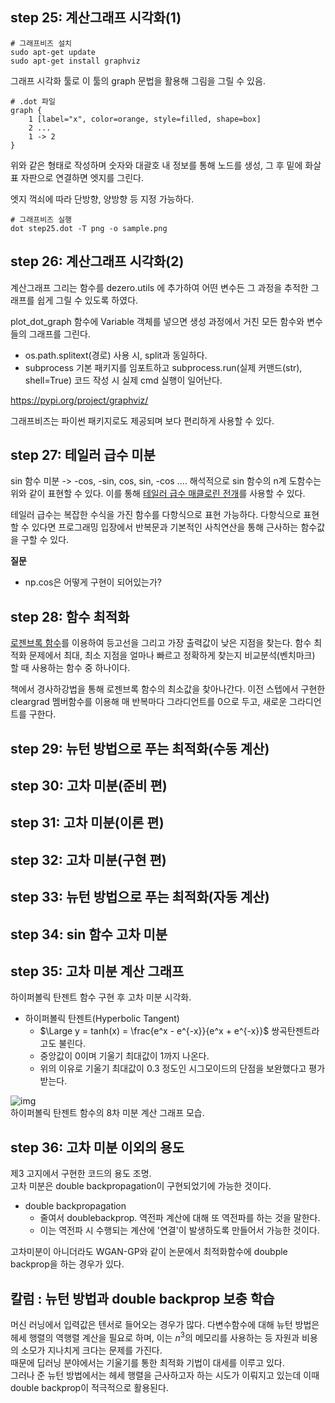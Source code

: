 ## step 25: 계산그래프 시각화(1)
```
# 그래프비즈 설치
sudo apt-get update
sudo apt-get install graphviz
```
그래프 시각화 툴로 이 툴의 graph 문법을 활용해 그림을 그릴 수 있음.

```
# .dot 파일
graph {
    1 [label="x", color=orange, style=filled, shape=box]
    2 ...
    1 -> 2
}
```
위와 같은 형태로 작성하며 숫자와 대괄호 내 정보를 통해 노드를 생성, 그 후 밑에 화살표 자판으로 연결하면 엣지를 그린다.

엣지 꺽쇠에 따라 단방향, 양방향 등 지정 가능하다.

```
# 그래프비즈 실행
dot step25.dot -T png -o sample.png 
```

## step 26: 계산그래프 시각화(2)

계산그래프 그리는 함수를 dezero.utils 에 추가하여 어떤 변수든 그 과정을 추적한 그래프를 쉽게 그릴 수 있도록 하였다.

plot_dot_graph 함수에 Variable 객체를 넣으면 생성 과정에서 거친 모든 함수와 변수들의 그래프를 그린다.

- os.path.splitext(경로) 사용 시, split과 동일하다.
- subprocess 기본 패키지를 임포트하고 subprocess.run(실제 커맨드(str), shell=True) 코드 작성 시 실제 cmd 실행이 일어난다.

https://pypi.org/project/graphviz/

그래프비즈는 파이썬 패키지로도 제공되며 보다 편리하게 사용할 수 있다.

## step 27: 테일러 급수 미분
sin 함수 미분 -> -cos, -sin, cos, sin, -cos ....
해석적으로 sin 함수의 n계 도함수는 위와 같이 표현할 수 있다. 이를 통해 [테일러 급수 매클로린 전개](https://ko.wikipedia.org/wiki/%ED%85%8C%EC%9D%BC%EB%9F%AC_%EA%B8%89%EC%88%98)를 사용할 수 있다. 

테일러 급수는 복잡한 수식을 가진 함수를 다항식으로 표현 가능하다. 다항식으로 표현할 수 있다면 프로그래밍 입장에서 반복문과 기본적인 사칙연산을 통해 근사하는 함수값을 구할 수 있다.

**질문**
- np.cos은 어떻게 구현이 되어있는가?

## step 28: 함수 최적화
[로젠브록 함수](https://ko.wikipedia.org/wiki/%EB%A1%9C%EC%A0%A0%EB%B8%8C%EB%A1%9D_%ED%95%A8%EC%88%98)를 이용하여 등고선을 그리고 가장 출력값이 낮은 지점을 찾는다. 
함수 최적화 문제에서 최대, 최소 지점을 얼마나 빠르고 정확하게 찾는지 비교분석(벤치마크) 할 때 사용하는 함수 중 하나이다.

책에서 경사하강법을 통해 로젠브록 함수의 최소값을 찾아나간다. 이전 스텝에서 구현한 cleargrad 멤버함수를 이용해 매 반복마다 그라디언트를 0으로 두고, 새로운 그라디언트를 구한다.

## step 29: 뉴턴 방법으로 푸는 최적화(수동 계산)

## step 30: 고차 미분(준비 편)

## step 31: 고차 미분(이론 편)

## step 32: 고차 미분(구현 편)

## step 33: 뉴턴 방법으로 푸는 최적화(자동 계산)

## step 34: sin 함수 고차 미분

## step 35: 고차 미분 계산 그래프
하이퍼볼릭 탄젠트 함수 구현 후 고차 미분 시각화.
- 하이퍼볼릭 탄젠트(Hyperbolic Tangent)
    - $\Large y = tanh(x) = \frac{e^x - e^{-x}}{e^x + e^{-x}}$ 쌍곡탄젠트라고도 불린다. 
    - 중앙값이 0이며 기울기 최대값이 1까지 나온다.
    - 위의 이유로 기울기 최대값이 0.3 정도인 시그모이드의 단점을 보완했다고 평가받는다.
  
![img](https://user-images.githubusercontent.com/67823010/211159790-723ad843-431a-4091-96fa-ed66bd99cd35.png)  
하이퍼볼릭 탄젠트 함수의 8차 미분 계산 그래프 모습.

## step 36: 고차 미분 이외의 용도
제3 고지에서 구현한 코드의 용도 조명.  
고차 미분은 double backpropagation이 구현되었기에 가능한 것이다.
- double backpropagation
    - 줄여서 doublebackprop. 역전파 계산에 대해 또 역전파를 하는 것을 말한다.
    - 이는 역전파 시 수행되는 계산에 '연결'이 발생하도록 만들어서 가능한 것이다.  
    
고차미분이 아니더라도 WGAN-GP와 같이 논문에서 최적화함수에 doubple backprop을 하는 경우가 있다. 

## 칼럼 : 뉴턴 방법과 double backprop 보충 학습

머신 러닝에서 입력값은 텐서로 들어오는 경우가 많다. 
다변수함수에 대해 뉴턴 방법은 헤세 행렬의 역행렬 계산을 필요로 하며, 이는 $n^3$의 메모리를 사용하는 등 자원과 비용의 소모가 지나치게 크다는 문제를 가진다.  
때문에 딥러닝 분야에서는 기울기를 통한 최적화 기법이 대세를 이루고 있다.  
그러나 준 뉴턴 방법에서는 헤세 행렬을 근사하고자 하는 시도가 이뤄지고 있는데 이때 double backprop이 적극적으로 활용된다.
